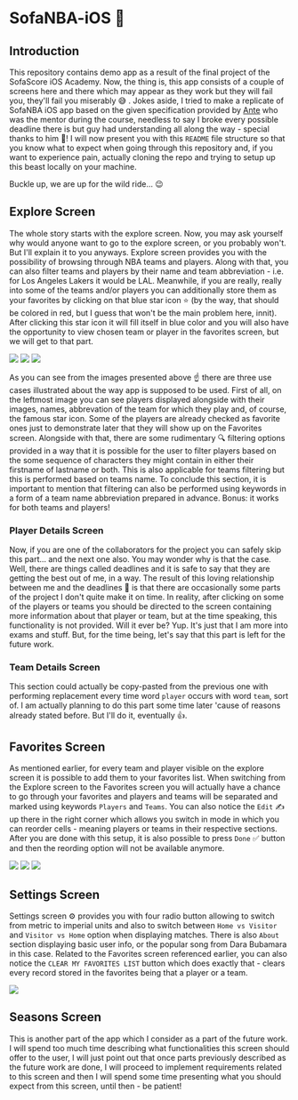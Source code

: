 # SofaNBA-iOS 📱 



## Introduction

This repository contains demo app as a result of the final project of the SofaScore iOS Academy. Now, the thing is, this app consists of a couple of screens here and there which may appear as they work but they will fail you, they'll fail you miserably 😅 . Jokes aside, I tried to make a replicate of SofaNBA iOS app based on the given specification provided by [Ante](https://github.com/AntePrpic) who was the mentor during the course, needless to say I broke every possible deadline there is but guy had understanding all along the way - special thanks to him 👏! I will now present you with this `README` file structure so that you know what to expect when going through this repository and, if you want to experience pain, actually cloning the repo and trying to setup up this beast locally on your machine. 

Buckle up, we are up for the wild ride... 😉  

## Explore Screen

The whole story starts with the explore screen. Now, you may ask yourself why would anyone want to go to the explore screen, or you probably won't. But I'll explain it to you anyways. Explore screen provides you with the possibility of browsing through NBA teams and players. Along with that, you can also filter teams and players by their name and team abbreviation - i.e. for Los Angeles Lakers it would be LAL. Meanwhile, if you are really, really into some of the teams and/or players you can additionally store them as your favorites by clicking on that blue star icon ⭐️  (by the way, that should be colored in red, but I guess that won't be the main problem here, innit). After clicking this star icon it will fill itself in blue color and you will also have the opportunity to view chosen team or player in the favorites screen, but we will get to that part.      

![](https://github.com/ismandre/SofaNBA-iOS/blob/main/Screenshots/explore_players.jpeg)
![](https://github.com/ismandre/SofaNBA-iOS/blob/main/Screenshots/explore_players_filter.jpeg)
![](https://github.com/ismandre/SofaNBA-iOS/blob/main/Screenshots/explore_teams.jpeg)

As you can see from the images presented above ☝️ there are three use cases illustrated about the way app is supposed to be used. First of all, on the leftmost image you can see players displayed alongside with their images, names, abbrevation of the team for which they play and, of course, the famous star icon. Some of the players are already checked as favorite ones just to demonstrate later that they will show up on the Favorites screen. Alongside with that, there are some rudimentary 🔍  filtering options provided in a way that it is possible for the user to filter players based on the some sequence of characters they might contain in either their firstname of lastname or both. This is also applicable for teams filtering but this is performed based on teams name. To conclude this section, it is important to mention that filtering can also be performed using keywords in a form of a team name abbreviation prepared in advance. Bonus: it works for both teams and players!     


### Player Details Screen

Now, if you are one of the collaborators for the project you can safely skip this part... and the next one also. You may wonder why is that the case. Well, there are things called deadlines and it is safe to say that they are getting the best out of me, in a way. The result of this loving relationship between me and the deadlines 📆 is that there are occasionally some parts of the project I don't quite make it on time. In reality, after clicking on some of the players or teams you should be directed to the screen containing more information about that player or team, but at the time speaking, this functionality is not provided. Will it ever be? Yup. It's just that I am more into exams and stuff. But, for the time being, let's say that this part is left for the future work. 

### Team Details Screen

This section could actually be copy-pasted from the previous one with performing replacement every time word `player` occurs with word `team`, sort of. I am actually planning to do this part some time later 'cause of reasons already stated before. But I'll do it, eventually 👍. 

## Favorites Screen

As mentioned earlier, for every team and player visible on the explore screen it is possible to add them to your favorites list. When switching from the Explore screen to the Favorites screen you will actually have a chance to go through your favorites and players and teams will be separated and marked using keywords `Players` and `Teams`. You can also notice the `Edit` ✍️  up there in the right corner which allows you switch in mode in which you can reorder cells - meaning players or teams in their respective sections. After you are done with this setup, it is also possible to press `Done` ✅  button and then the reording option will not be available anymore.

![](https://github.com/ismandre/SofaNBA-iOS/blob/main/Screenshots/favorites_before_reorder.jpeg)
![](https://github.com/ismandre/SofaNBA-iOS/blob/main/Screenshots/favorites_after_reorder.jpeg)
![](https://github.com/ismandre/SofaNBA-iOS/blob/main/Screenshots/favorites_cleared.jpeg)

## Settings Screen

Settings screen ⚙️ provides you with four radio button allowing to switch from metric to imperial units and also to switch between `Home vs Visitor` and `Visitor vs Home` option when displaying matches. There is also `About` section displaying basic user info, or the popular song from Dara Bubamara in this case. Related to the Favorites screen referenced earlier, you can also notice the `CLEAR MY FAVORITES LIST` button which does exactly that - clears every record stored in the favorites being that a player or a team. 

![](https://github.com/ismandre/SofaNBA-iOS/blob/main/Screenshots/settings.jpeg)

## Seasons Screen

This is another part of the app which I consider as a part of the future work. I will spend too much time describing what functionalities this screen should offer to the user, I will just point out that once parts previously described as the future work are done, I will proceed to implement requirements related to this screen and then I will spend some time presenting what you should expect from this screen, until then - be patient!


